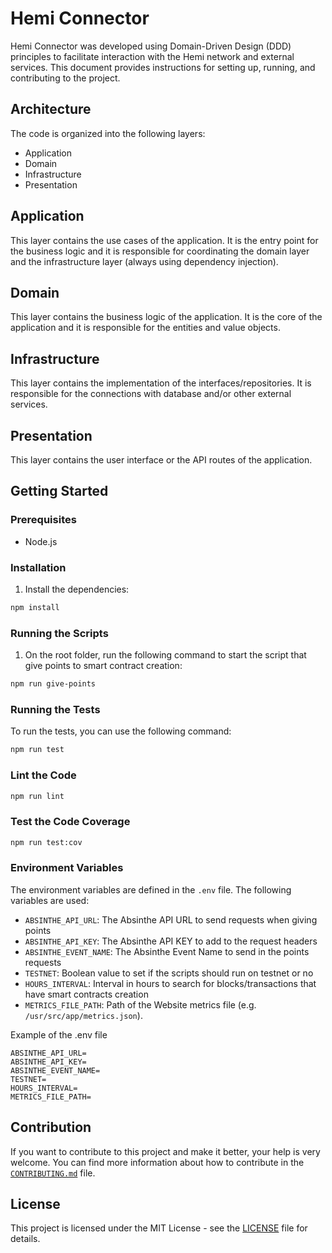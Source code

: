 # Hemi Connector

Hemi Connector was developed using Domain-Driven Design (DDD) principles to facilitate interaction with the Hemi network and external services. This document provides instructions for setting up, running, and contributing to the project.

## Architecture

The code is organized into the following layers:

- Application
- Domain
- Infrastructure
- Presentation

## Application

This layer contains the use cases of the application. It is the entry point for the business logic and it is responsible for coordinating the domain layer and the infrastructure layer (always using dependency injection).

## Domain

This layer contains the business logic of the application. It is the core of the application and it is responsible for the entities and value objects.

## Infrastructure

This layer contains the implementation of the interfaces/repositories. It is responsible for the connections with database and/or other external services.

## Presentation

This layer contains the user interface or the API routes of the application.

## Getting Started

### Prerequisites

- Node.js

### Installation

1. Install the dependencies:

```bash
npm install
```

### Running the Scripts

1. On the root folder, run the following command to start the script that give points to smart contract creation:

```bash
npm run give-points
```

### Running the Tests

To run the tests, you can use the following command:

```bash
npm run test
```

### Lint the Code

```bash
npm run lint
```

### Test the Code Coverage

```bash
npm run test:cov
```

### Environment Variables

The environment variables are defined in the `.env` file. The following variables are used:

- `ABSINTHE_API_URL`: The Absinthe API URL to send requests when giving points
- `ABSINTHE_API_KEY`: The Absinthe API KEY to add to the request headers
- `ABSINTHE_EVENT_NAME`: The Absinthe Event Name to send in the points requests
- `TESTNET`: Boolean value to set if the scripts should run on testnet or no
- `HOURS_INTERVAL`: Interval in hours to search for blocks/transactions that have smart contracts creation
- `METRICS_FILE_PATH`: Path of the Website metrics file (e.g. `/usr/src/app/metrics.json`).

Example of the .env file

```env
ABSINTHE_API_URL=
ABSINTHE_API_KEY=
ABSINTHE_EVENT_NAME=
TESTNET=
HOURS_INTERVAL=
METRICS_FILE_PATH=
```

## Contribution

If you want to contribute to this project and make it better, your help is very welcome.
You can find more information about how to contribute in the [`CONTRIBUTING.md`](https://github.com/hemilabs/.github/blob/main/CONTRIBUTING.md) file.

## License

This project is licensed under the MIT License - see the [LICENSE](./LICENSE) file for details.
